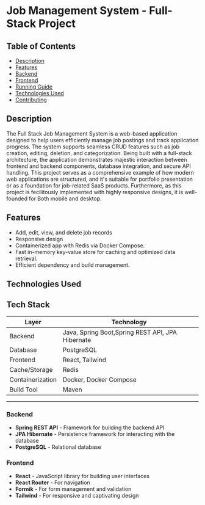 # Job Management System - Full-Stack Project

## Table of Contents

- [Description](#description)
- [Features](#features)
- [Backend](#backend)
- [Frontend](#frontend)
- [Running Guide](#running-guide)
- [Technologies Used](#technologies-used)
- [Contributing](#contributing)

 ## Description
  The Full Stack Job Management System is a web-based application designed to help users efficiently manage job postings and track application progress. The system supports seamless CRUD features such as job creation, editing, deletion, and categorization. Being built with a full-stack architecture, the application demonstrates majestic interaction between frontend and backend components, database integration, and secure API handling.
  This project serves as a comprehensive example of how modern web applications are structured, and it's suitable for portfolio presentation or as a foundation for job-related SaaS products. Furthermore, as this project is fecilitously implemented with highly responsive designs, it is
  well-founded for Both mobile and desktop.

  ## Features
- Add, edit, view, and delete job records
- Responsive design
- Containerized app with Redis via Docker Compose.
- Fast in-memory key-value store for caching and optimized data retrieval.
- Efficient dependency and build management.

## Technologies Used
## Tech Stack

| Layer           | Technology                      |
|------------------|----------------------------------|
| Backend          | Java, Spring Boot,Spring REST API, JPA Hibernate|
| Database          | PostgreSQL                     |
| Frontend          | React, Tailwind                |
| Cache/Storage    | Redis                           |
| Containerization | Docker, Docker Compose          |
| Build Tool       | Maven                           |

---
### Backend

- **Spring REST API** - Framework for building the backend API
- **JPA Hibernate** - Persistence framework for interacting with the database
- **PostgreSQL** - Relational database

### Frontend

- **React** - JavaScript library for building user interfaces
- **React Router** - For navigation
- **Formik** - For form management and validation
- **Tailwind** - For responsive and captivating design
